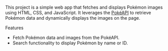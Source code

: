 This project is a simple web app that fetches and displays Pokémon images using HTML, CSS, and JavaScript. It leverages the [PokéAPI](https://pokeapi.co/) to retrieve Pokémon data and dynamically displays the images on the page.

 Features
 
- Fetch Pokémon data and images from the PokéAPI.
- Search functionality to display Pokémon by name or ID.
